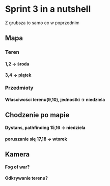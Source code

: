# Sprint 3 in a nutshell  
Z grubsza to samo co w poprzednim  

## Mapa  
### Teren  
#### 1,2 -> środa  
#### 3,4 -> piątek  
### Przedmioty  
#### Własciwości terenu(9,10), jednostki -> niedziela  

## Chodzenie po mapie  
#### Dystans, pathfinding 15,16 -> niedziela  
#### poruszanie się 17,18 -> wtorek  

## Kamera  
#### Fog of war?  
#### Odkrywanie terenu?  
